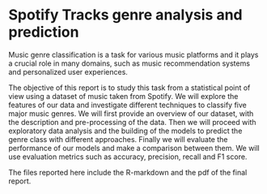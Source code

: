 # Spotify Tracks genre analysis and prediction

Music genre classification is a task for various music platforms and it plays a crucial role in many domains,
such as music recommendation systems and personalized user experiences. 

The objective of this report is to
study this task from a statistical point of view using a dataset of music taken from Spotify. We will explore
the features of our data and investigate different techniques to classify five major music genres.
We will first provide an overview of our dataset, with the description and pre-processing of the data. Then
we will proceed with exploratory data analysis and the building of the models to predict the genre class
with different approaches. Finally we will evaluate the performance of our models and make a comparison
between them. We will use evaluation metrics such as accuracy, precision, recall and F1 score.

The files reported here include the R-markdown and the pdf of the final report.
